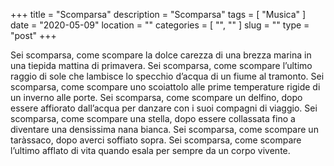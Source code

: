 +++
title = "Scomparsa"
description = "Scomparsa"
tags = [ "Musica" ]
date = "2020-05-09"
location = ""
categories = [
  "",
  ""
]
slug = ""
type = "post"
+++

Sei scomparsa, come scompare la dolce carezza di una brezza marina in una tiepida mattina di primavera. Sei scomparsa, come scompare l’ultimo raggio di sole che lambisce lo specchio d’acqua di un fiume al tramonto. Sei scomparsa, come scompare uno scoiattolo alle prime temperature rigide di un inverno alle porte. Sei scomparsa, come scompare un delfino, dopo essere affiorato dall’acqua per danzare con i suoi compagni di viaggio. Sei scomparsa, come scompare una stella, dopo essere collassata fino a diventare una densissima nana bianca. Sei scomparsa, come scompare un taràssaco, dopo averci soffiato sopra. Sei scomparsa, come scompare l’ultimo afflato di vita quando esala per sempre da un corpo vivente.
